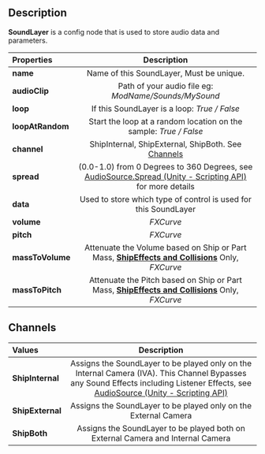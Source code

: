 ## Description
**SoundLayer** is a config node that is used to store audio data and parameters.


| Properties | Description | 
| :------------- | :----------: |
| **name** | Name of this SoundLayer, Must be unique. |
| **audioClip** | Path of your audio file eg: *ModName/Sounds/MySound* |
| **loop** | If this SoundLayer is a loop: *True / False* |
| **loopAtRandom** | Start the loop at a random location on the sample: *True / False* |
| **channel** | ShipInternal, ShipExternal, ShipBoth. See [Channels](#channels) |
| **spread** | (0.0-1.0) from 0 Degrees to 360 Degrees, see [AudioSource.Spread (Unity - Scripting API)](https://docs.unity3d.com/ScriptReference/AudioSource-spread.html) for more details |
| **data** | Used to store which type of control is used for this SoundLayer |
| **volume** | *FXCurve* |
| **pitch** | *FXCurve* |
| **massToVolume** | Attenuate the Volume based on Ship or Part Mass, [**ShipEffects and Collisions**](https://github.com/ensou04/RocketSoundEnhancement/wiki/ShipEffects-and-Collisions) Only, *FXCurve* |
| **massToPitch** | Attenuate the Pitch based on Ship or Part Mass, [**ShipEffects and Collisions**](https://github.com/ensou04/RocketSoundEnhancement/wiki/ShipEffects-and-Collisions) Only, *FXCurve* |

## Channels
| Values | Description | 
| :------------- | :----------: |
| **ShipInternal** |  Assigns the SoundLayer to be played only on the Internal Camera (IVA). This Channel Bypasses any Sound Effects including Listener Effects, see [AudioSource (Unity - Scripting API)](https://docs.unity3d.com/ScriptReference/AudioSource.html) |
| **ShipExternal** |  Assigns the SoundLayer to be played only on the External Camera |
| **ShipBoth** |  Assigns the SoundLayer to be played both on External Camera and Internal Camera |

